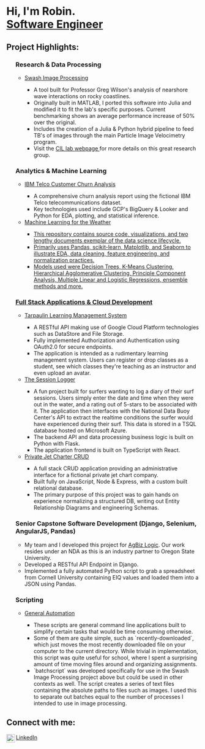 <h1>Hi, I'm Robin.<br/><a href="https://github.com/shindelr">Software Engineer</a></h1>

<h2>Project Highlights:</h2>
<ul>
    
  <h3>Research & Data Processing</h3>
    <ul> 
      <li> <a href="https://github.com/shindelr/juliaPIV">Swash Image Processing</a></li>
      <ul>
        <li> A tool built for Professor Greg Wilson's analysis of nearshore wave interactions on rocky coastlines. </li>
        <li> Originally built in MATLAB, I ported this software into Julia and modified it to fit the lab's specific purposes. Current benchmarking shows an average performance
        increase of 50% over the original. </li>
        <li> Includes the creation of a Julia & Python hybrid pipeline to feed TB's of images through the main Particle Image Velocimetry program.</li>
        <li> Visit the <a href="https://blogs.oregonstate.edu/wilsonlab/"> CIL lab webpage </a> for more details on this great research group. </li>
      </ul>      
    </ul>

   <h3>Analytics & Machine Learning</h3>
    <ul>
    <li><a href="https://github.com/shindelr/churn-analysis-406"> IBM Telco Customer Churn Analysis </a></li>
      <ul>
        <li>A comprehensive churn analysis report using the fictional IBM Telco telecommunications dataset.</li>
        <li>Key technologies used include GCP's BigQuery & Looker and Python for EDA, plotting, and statistical inference.</li>
      </ul>
    <li><a href="https://github.com/shindelr/weather-ml-report"> Machine Learning for the Weather</li>
      <ul>
        <li> This repository contains source code, visualizations, and two lengthy documents exemplar of the data science lifecycle.</li>
        <li> Primarily uses Pandas, scikit-learn, Matplotlib, and Seaborn to illustrate EDA, data cleaning, feature engineering, and normalization practices.</li>
        <li> Models used were Decision Trees, K-Means Clustering, Hierarchical Agglomerative Clustering, Principle Component Analysis, Multiple Linear and Logistic Regressions, ensemble methods and more.</li>
      </ul>
    </ul>
    
  <h3>Full Stack Applications & Cloud Development</h3>
    <ul>
      <li><a href="https://github.com/shindelr/gcp-tarpaulin"> Tarpaulin Learning Management System </a></li>
        <ul>
          <li> A RESTful API making use of Google Cloud Platform technologies such as DataStore and File Storage.</li>
          <li> Fully implemented Authorization and Authentication using OAuth2.0 for secure endpoints.</li>
          <li> The application is intended as a rudimentary learning management system. Users can register or drop classes as a student, see which classes they're teaching as an instructor and even upload an avatar.</li>
        </ul>
      <li><a href="https://github.com/shindelr/Session-Logger"> The Session Logger </a></li>
        <ul>
          <li> A fun project built for surfers wanting to log a diary of their surf sessions. Users simply enter the date and time when they were out in the water, and a rating out of 5-stars to be associated with it. The application then interfaces with the National Data Buoy Center's API to extract the realtime conditions the surfer would have experienced during their surf. This data is stored in a TSQL database hosted on Microsoft Azure.</li>
          <li>The backend API and data processing business logic is built on Python with Flask.</li>
          <li>The application frontend is built on TypeScript with React.</li>
        </ul>
      <li><a href="https://github.com/shindelr/TheAviators"> Private Jet Charter CRUD </a></li>
        <ul>
          <li> A full stack CRUD application providing an administrative interface for a fictional private jet chart company. </li>
          <li> Built fully on JavaScript, Node & Express, with a custom built relational database.</li>
          <li> The primary purpose of this project was to gain hands on experience normalizing a structured DB, writing out Entity Relationship Diagrams and engineering Schemas.</li>
        </ul>
    </ul>
    
  <h3>Senior Capstone Software Development (Django, Selenium, AngularJS, Pandas)</h3>
    <ul>
      <li>My team and I developed this project for <a href="https://www.agbizlogic.com">AgBiz Logic</a>. Our work resides under an NDA as this is an industry partner to                 Oregon State University.</li>
      <li>Developed a RESTful API Endpoint in Django.</li>
      <li>Implemented a fully automated Python script to grab a spreadsheet from Cornell University containing EIQ values and loaded them into a JSON using Pandas.</li>
    </ul>
    
  <h3>Scripting</h3>
    <ul>
      <li> <a href="https://github.com/shindelr/scripts"> General Automation </a> </li>
      <ul>
        <li> These scripts are general command line applications built to simplify certain tasks that would be time consuming otherwise. </li>
          <li>Some of them are quite simple, such as `recently-downloaded`, which just moves the most  recently downloaded file on your computer to the current directory. 
          While trivial in implementation, this script was quite useful for school, where I spent a surprising amount of time moving files around and organizing assignments.</li>
          <li> `batchscript` was developed specifically for use in the Swash Image Processing project above but could be used in other contexts as well. The script creates a series of text files containing the absolute paths to files such as images. I used this to separate out batches equal to the number of processes I intended to use in image processing.   </li>
      </ul>
    </ul>
    
  
</ul>
<h2>Connect with me:</h2>
<img align="left" alt="RobinShindelman | LinkedIn" width="22px" src="https://cdn.jsdelivr.net/npm/simple-icons@v3/icons/linkedin.svg" /><a href="https://www.linkedin.com/in/robin-shindelman-a27425264/"> LinkedIn </a>

<!--
**shindelr/shindelr** is a ✨ _special_ ✨ repository because its `README.md` (this file) appears on your GitHub profile.
-->
